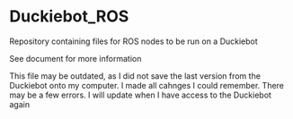 # Duckiebot_ROS
Repository containing files for ROS nodes to be run on a Duckiebot

See document for more information

This file may be outdated, as I did not save the last version from the Duckiebot onto my computer. I made all cahnges I could remember. There may be a few errors. I will update when I have access to the Duckiebot again
